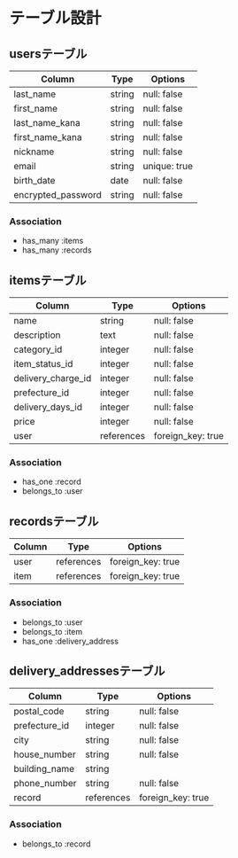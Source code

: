 # テーブル設計

## usersテーブル

| Column               | Type     | Options      |
| -------------------- | -------- | ------------ |
| last_name            | string   | null: false  |
| first_name           | string   | null: false  | 
| last_name_kana       | string   | null: false  |
| first_name_kana      | string   | null: false  |
| nickname             | string   | null: false  |
| email                | string   | unique: true |
| birth_date           | date     | null: false  |
| encrypted_password   | string   | null: false  |

### Association

- has_many :items
- has_many :records


## itemsテーブル

| Column             | Type       | Options           |
| ------------------ | ---------- | ----------------- |
| name               | string     | null: false       |
| description        | text       | null: false       |
| category_id        | integer    | null: false       |
| item_status_id     | integer    | null: false       |
| delivery_charge_id | integer    | null: false       |
| prefecture_id      | integer    | null: false       |
| delivery_days_id   | integer    | null: false       |
| price              | integer    | null: false       |
| user               | references | foreign_key: true |

### Association

- has_one :record
- belongs_to :user


## recordsテーブル

| Column | Type         | Options           |
| ------ | ------------ | ----------------- |
| user   | references   | foreign_key: true |
| item   | references   | foreign_key: true |

### Association

- belongs_to :user
- belongs_to :item
- has_one :delivery_address


## delivery_addressesテーブル

| Column              | Type       | Options           |
| ------------------- | ---------- | ----------------- |
| postal_code         | string     | null: false       |
| prefecture_id       | integer    | null: false       |
| city                | string     | null: false       |
| house_number        | string     | null: false       |
| building_name       | string     |                   |
| phone_number        | string     | null: false       |
| record              | references | foreign_key: true |

### Association

- belongs_to :record




